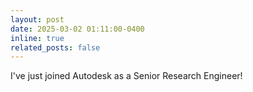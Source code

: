 ```yaml
---
layout: post
date: 2025-03-02 01:11:00-0400
inline: true
related_posts: false
---
```


I've just joined Autodesk as a Senior Research Engineer!